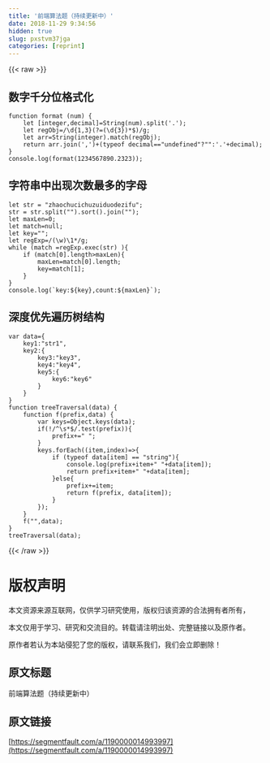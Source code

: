 ```yaml
---
title: '前端算法题（持续更新中）' 
date: 2018-11-29 9:34:56
hidden: true
slug: pxstvm37jga
categories: [reprint]
---
```


{{< raw >}}

                    
<h2 id="articleHeader0">数字千分位格式化</h2>
<div class="widget-codetool" style="display:none;">
      <div class="widget-codetool--inner">
      <span class="selectCode code-tool" data-toggle="tooltip" data-placement="top" title="" data-original-title="全选"></span>
      <span type="button" class="copyCode code-tool" data-toggle="tooltip" data-placement="top" data-clipboard-text="function format (num) {
    let [integer,decimal]=String(num).split('.');
    let regObj=/\d{1,3}(?=(\d{3})*$)/g;
    let arr=String(integer).match(regObj);
    return arr.join(',')+(typeof decimal==&quot;undefined&quot;?&quot;&quot;:'.'+decimal);
}
console.log(format(1234567890.2323));" title="" data-original-title="复制"></span>
      <span type="button" class="saveToNote code-tool" data-toggle="tooltip" data-placement="top" title="" data-original-title="放进笔记"></span>
      </div>
      </div><pre class="hljs javascript"><code><span class="hljs-function"><span class="hljs-keyword">function</span> <span class="hljs-title">format</span> (<span class="hljs-params">num</span>) </span>{
    <span class="hljs-keyword">let</span> [integer,decimal]=<span class="hljs-built_in">String</span>(num).split(<span class="hljs-string">'.'</span>);
    <span class="hljs-keyword">let</span> regObj=<span class="hljs-regexp">/\d{1,3}(?=(\d{3})*$)/g</span>;
    <span class="hljs-keyword">let</span> arr=<span class="hljs-built_in">String</span>(integer).match(regObj);
    <span class="hljs-keyword">return</span> arr.join(<span class="hljs-string">','</span>)+(<span class="hljs-keyword">typeof</span> decimal==<span class="hljs-string">"undefined"</span>?<span class="hljs-string">""</span>:<span class="hljs-string">'.'</span>+decimal);
}
<span class="hljs-built_in">console</span>.log(format(<span class="hljs-number">1234567890.2323</span>));</code></pre>
<h2 id="articleHeader1">字符串中出现次数最多的字母</h2>
<div class="widget-codetool" style="display:none;">
      <div class="widget-codetool--inner">
      <span class="selectCode code-tool" data-toggle="tooltip" data-placement="top" title="" data-original-title="全选"></span>
      <span type="button" class="copyCode code-tool" data-toggle="tooltip" data-placement="top" data-clipboard-text="let str = &quot;zhaochucichuzuiduodezifu&quot;;
str = str.split(&quot;&quot;).sort().join(&quot;&quot;);
let maxLen=0;
let match=null;
let key=&quot;&quot;;
let regExp=/(\w)\1*/g;
while (match =regExp.exec(str) ){
    if (match[0].length>maxLen){
        maxLen=match[0].length;
        key=match[1];
    }
}
console.log(`key:${key},count:${maxLen}`);" title="" data-original-title="复制"></span>
      <span type="button" class="saveToNote code-tool" data-toggle="tooltip" data-placement="top" title="" data-original-title="放进笔记"></span>
      </div>
      </div><pre class="hljs processing"><code>let <span class="hljs-built_in">str</span> = <span class="hljs-string">"zhaochucichuzuiduodezifu"</span>;
<span class="hljs-built_in">str</span> = <span class="hljs-built_in">str</span>.<span class="hljs-built_in">split</span>(<span class="hljs-string">""</span>).<span class="hljs-built_in">sort</span>().<span class="hljs-built_in">join</span>(<span class="hljs-string">""</span>);
let maxLen=<span class="hljs-number">0</span>;
let <span class="hljs-built_in">match</span>=<span class="hljs-keyword">null</span>;
let <span class="hljs-built_in">key</span>=<span class="hljs-string">""</span>;
let regExp=/(\w)\<span class="hljs-number">1</span>*/g;
<span class="hljs-keyword">while</span> (<span class="hljs-built_in">match</span> =regExp.exec(<span class="hljs-built_in">str</span>) ){
    <span class="hljs-keyword">if</span> (<span class="hljs-built_in">match</span>[<span class="hljs-number">0</span>].length&gt;maxLen){
        maxLen=<span class="hljs-built_in">match</span>[<span class="hljs-number">0</span>].length;
        <span class="hljs-built_in">key</span>=<span class="hljs-built_in">match</span>[<span class="hljs-number">1</span>];
    }
}
console.<span class="hljs-built_in">log</span>(`<span class="hljs-built_in">key</span>:${<span class="hljs-built_in">key</span>},count:${maxLen}`);</code></pre>
<h2 id="articleHeader2">深度优先遍历树结构</h2>
<div class="widget-codetool" style="display:none;">
      <div class="widget-codetool--inner">
      <span class="selectCode code-tool" data-toggle="tooltip" data-placement="top" title="" data-original-title="全选"></span>
      <span type="button" class="copyCode code-tool" data-toggle="tooltip" data-placement="top" data-clipboard-text="var data={
    key1:&quot;str1&quot;,
    key2:{
        key3:&quot;key3&quot;,
        key4:&quot;key4&quot;,
        key5:{
            key6:&quot;key6&quot;
        }
    }
}
function treeTraversal(data) {
    function f(prefix,data) {
        var keys=Object.keys(data);
        if(!/^\s*$/.test(prefix)){
            prefix+=&quot; &quot;;
        }
        keys.forEach((item,index)=>{
            if (typeof data[item] == &quot;string&quot;){
                console.log(prefix+item+&quot; &quot;+data[item]);
                return prefix+item+&quot; &quot;+data[item];
            }else{
                prefix+=item;
                return f(prefix, data[item]);
            }
        });
    }
    f(&quot;&quot;,data);
}
treeTraversal(data);" title="" data-original-title="复制"></span>
      <span type="button" class="saveToNote code-tool" data-toggle="tooltip" data-placement="top" title="" data-original-title="放进笔记"></span>
      </div>
      </div><pre class="hljs xl"><code>var <span class="hljs-keyword">data</span>={
    key1:<span class="hljs-string">"str1"</span>,
    key2:{
        key3:<span class="hljs-string">"key3"</span>,
        key4:<span class="hljs-string">"key4"</span>,
        key5:{
            key6:<span class="hljs-string">"key6"</span>
        }
    }
}
function treeTraversal(<span class="hljs-keyword">data</span>) {
    function f(<span class="hljs-keyword">prefix</span>,<span class="hljs-keyword">data</span>) {
        var keys=Object.keys(<span class="hljs-keyword">data</span>);
        <span class="hljs-keyword">if</span>(!/^\s*$/.test(<span class="hljs-keyword">prefix</span>)){
            <span class="hljs-keyword">prefix</span>+=<span class="hljs-string">" "</span>;
        }
        keys.forEach((item,index)=&gt;{
            <span class="hljs-keyword">if</span> (typeof <span class="hljs-keyword">data</span>[item] == <span class="hljs-string">"string"</span>){
                console.<span class="hljs-built_in">log</span>(<span class="hljs-keyword">prefix</span>+item+<span class="hljs-string">" "</span>+<span class="hljs-keyword">data</span>[item]);
                return <span class="hljs-keyword">prefix</span>+item+<span class="hljs-string">" "</span>+<span class="hljs-keyword">data</span>[item];
            }<span class="hljs-keyword">else</span>{
                <span class="hljs-keyword">prefix</span>+=item;
                return f(<span class="hljs-keyword">prefix</span>, <span class="hljs-keyword">data</span>[item]);
            }
        });
    }
    f(<span class="hljs-string">""</span>,<span class="hljs-keyword">data</span>);
}
treeTraversal(<span class="hljs-keyword">data</span>);</code></pre>

                
{{< /raw >}}

# 版权声明
本文资源来源互联网，仅供学习研究使用，版权归该资源的合法拥有者所有，

本文仅用于学习、研究和交流目的。转载请注明出处、完整链接以及原作者。

原作者若认为本站侵犯了您的版权，请联系我们，我们会立即删除！

## 原文标题
前端算法题（持续更新中）

## 原文链接
[https://segmentfault.com/a/1190000014993997](https://segmentfault.com/a/1190000014993997)

